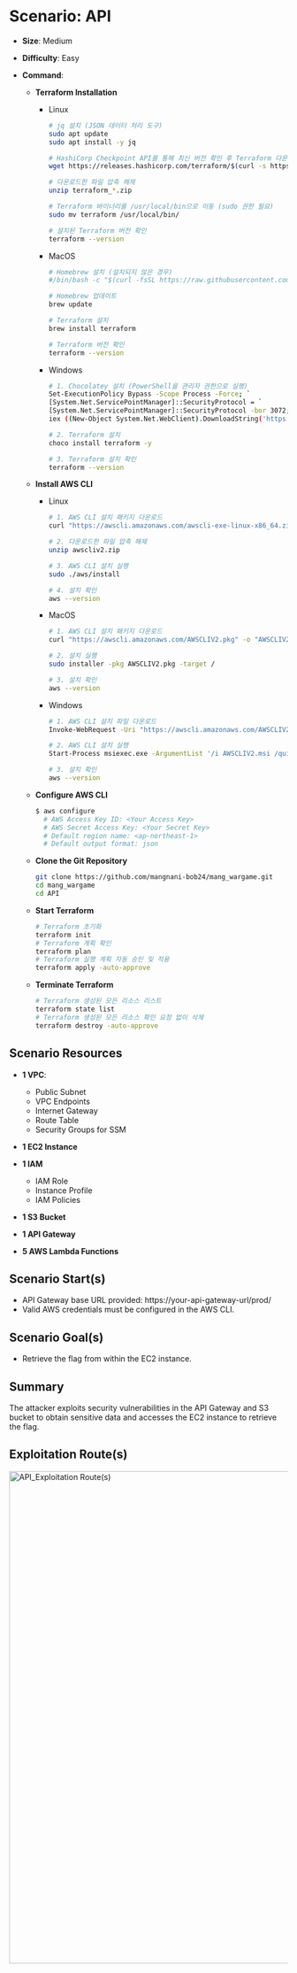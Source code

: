 # **Scenario: API**

- **Size**: Medium
- **Difficulty**: Easy
- **Command**:
  
  - **Terraform Installation**
    - Linux
      ```bash
      # jq 설치 (JSON 데이터 처리 도구)
      sudo apt update
      sudo apt install -y jq
      
      # HashiCorp Checkpoint API를 통해 최신 버전 확인 후 Terraform 다운로드
      wget https://releases.hashicorp.com/terraform/$(curl -s https://checkpoint-api.hashicorp.com/v1/check/terraform | jq -r .current_version)/terraform_$(curl -s https://checkpoint-api.hashicorp.com/v1/check/terraform | jq -r .current_version)_linux_amd64.zip
      
      # 다운로드한 파일 압축 해제
      unzip terraform_*.zip
      
      # Terraform 바이너리를 /usr/local/bin으로 이동 (sudo 권한 필요)
      sudo mv terraform /usr/local/bin/
      
      # 설치된 Terraform 버전 확인
      terraform --version
      ```
      
    - MacOS
      ```bash
      # Homebrew 설치 (설치되지 않은 경우)
      #/bin/bash -c "$(curl -fsSL https://raw.githubusercontent.com/Homebrew/install/HEAD/install.sh)"
      
      # Homebrew 업데이트
      brew update
      
      # Terraform 설치
      brew install terraform
      
      # Terraform 버전 확인
      terraform --version
      ```
      
    - Windows
      ```bash
      # 1. Chocolatey 설치 (PowerShell을 관리자 권한으로 실행)
      Set-ExecutionPolicy Bypass -Scope Process -Force; `
      [System.Net.ServicePointManager]::SecurityProtocol = `
      [System.Net.ServicePointManager]::SecurityProtocol -bor 3072; `
      iex ((New-Object System.Net.WebClient).DownloadString('https://community.chocolatey.org/install.ps1'))
      
      # 2. Terraform 설치
      choco install terraform -y
      
      # 3. Terraform 설치 확인
      terraform --version
      ```
      
  - **Install AWS CLI**
    - Linux
      ```bash
      # 1. AWS CLI 설치 패키지 다운로드
      curl "https://awscli.amazonaws.com/awscli-exe-linux-x86_64.zip" -o "awscliv2.zip"
      
      # 2. 다운로드한 파일 압축 해제
      unzip awscliv2.zip
      
      # 3. AWS CLI 설치 실행
      sudo ./aws/install
      
      # 4. 설치 확인
      aws --version
      ```
      
    - MacOS
      ```bash
      # 1. AWS CLI 설치 패키지 다운로드
      curl "https://awscli.amazonaws.com/AWSCLIV2.pkg" -o "AWSCLIV2.pkg"
      
      # 2. 설치 실행
      sudo installer -pkg AWSCLIV2.pkg -target /
      
      # 3. 설치 확인
      aws --version
      ```
      
    - Windows
      ```bash
      # 1. AWS CLI 설치 파일 다운로드
      Invoke-WebRequest -Uri "https://awscli.amazonaws.com/AWSCLIV2.msi" -OutFile "AWSCLIV2.msi"
      
      # 2. AWS CLI 설치 실행
      Start-Process msiexec.exe -ArgumentList '/i AWSCLIV2.msi /quiet' -Wait
      
      # 3. 설치 확인
      aws --version
      ```
      
  - **Configure AWS CLI**
    ```bash
    $ aws configure
      # AWS Access Key ID: <Your Access Key>
      # AWS Secret Access Key: <Your Secret Key>
      # Default region name: <ap-northeast-1>
      # Default output format: json
    ```
    
  - **Clone the Git Repository**
    ```bash
    git clone https://github.com/mangnani-bob24/mang_wargame.git
    cd mang_wargame
    cd API
    ```
    
  - **Start Terraform**
     ```bash
    # Terraform 초기화
    terraform init
    # Terraform 계획 확인
    terraform plan
    # Terraform 실행 계획 자동 승인 및 적용
    terraform apply -auto-approve
    ```
     
  - **Terminate Terraform**
    ```bash
    # Terraform 생성된 모든 리소스 리스트
    terraform state list
    # Terraform 생성된 모든 리소스 확인 요청 없이 삭제
    terraform destroy -auto-approve
    ```
   
## **Scenario Resources**

- **1 VPC**:  
   - Public Subnet
   - VPC Endpoints  
   - Internet Gateway
   - Route Table  
   - Security Groups for SSM
     
- **1 EC2 Instance**
  
- **1 IAM**
   - IAM Role
   - Instance Profile 
   - IAM Policies

- **1 S3 Bucket**   

- **1 API Gateway** 

- **5 AWS Lambda Functions**

## **Scenario Start(s)**
- API Gateway base URL provided: https://your-api-gateway-url/prod/
- Valid AWS credentials must be configured in the AWS CLI.

## **Scenario Goal(s)**
- Retrieve the flag from within the EC2 instance.

## **Summary**
The attacker exploits security vulnerabilities in the API Gateway and S3 bucket to obtain sensitive data and accesses the EC2 instance to retrieve the flag.

## **Exploitation Route(s)**
<img width="890" alt="API_Exploitation Route(s)" src="https://github.com/user-attachments/assets/bc003e4c-2587-4065-8c5e-127c5ef57c80" />
